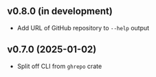 v0.8.0 (in development)
-----------------------
- Add URL of GitHub repository to `--help` output

v0.7.0 (2025-01-02)
-------------------
- Split off CLI from `ghrepo` crate
